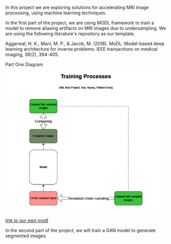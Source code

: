 In this project we are exploring solutions for accelerating MRI image processing, using machine learning techniques. 

In the first part of the project, we are using MODL framework to train a model to remove aliasing artifacts on MRI images due to undersampling. We are using the following literature's repository as our template. 

Aggarwal, H. K., Mani, M. P., & Jacob, M. (2018). MoDL: Model-based deep learning architecture for inverse problems. IEEE transactions on medical imaging, 38(2), 394-405.

Part One Diagram 

![Training Process drawio](https://github.com/RoyH11/AML/blob/main/Training%20Process.drawio.png)

[link to our own modl](https://github.com/RoyH11/my_modl)



In the second part of the project, we will train a GAN model to generate segmented images. 
